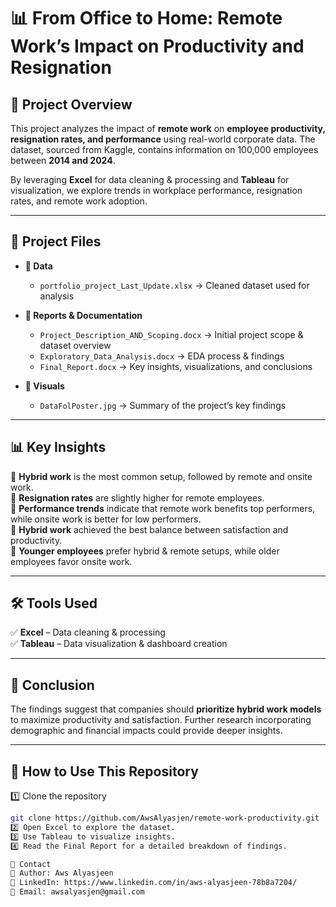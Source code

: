 # 📊 From Office to Home: Remote Work’s Impact on Productivity and Resignation  

## 📝 Project Overview  
This project analyzes the impact of **remote work** on **employee productivity, resignation rates, and performance** using real-world corporate data. The dataset, sourced from Kaggle, contains information on 100,000 employees between **2014 and 2024**.  

By leveraging **Excel** for data cleaning & processing and **Tableau** for visualization, we explore trends in workplace performance, resignation rates, and remote work adoption.

---

## 📂 Project Files  

- **📁 Data**  
  - `portfolio_project_Last_Update.xlsx` → Cleaned dataset used for analysis  

- **📁 Reports & Documentation**  
  - `Project_Description_AND_Scoping.docx` → Initial project scope & dataset overview  
  - `Exploratory_Data_Analysis.docx` → EDA process & findings  
  - `Final_Report.docx` → Key insights, visualizations, and conclusions  

- **📁 Visuals**  
  - `DataFolPoster.jpg` → Summary of the project’s key findings  

---

## 📊 Key Insights  

🔹 **Hybrid work** is the most common setup, followed by remote and onsite work.  
🔹 **Resignation rates** are slightly higher for remote employees.  
🔹 **Performance trends** indicate that remote work benefits top performers, while onsite work is better for low performers.  
🔹 **Hybrid work** achieved the best balance between satisfaction and productivity.  
🔹 **Younger employees** prefer hybrid & remote setups, while older employees favor onsite work.  

---

## 🛠️ Tools Used  

✅ **Excel** – Data cleaning & processing  
✅ **Tableau** – Data visualization & dashboard creation  

---

## 📌 Conclusion  
The findings suggest that companies should **prioritize hybrid work models** to maximize productivity and satisfaction. Further research incorporating demographic and financial impacts could provide deeper insights.  

---

## 🚀 How to Use This Repository  

1️⃣ Clone the repository  
```sh
git clone https://github.com/AwsAlyasjen/remote-work-productivity.git
2️⃣ Open Excel to explore the dataset.
3️⃣ Use Tableau to visualize insights.
4️⃣ Read the Final Report for a detailed breakdown of findings.

🔗 Contact
📌 Author: Aws Alyasjeen
📌 LinkedIn: https://www.linkedin.com/in/aws-alyasjeen-78b8a7204/
📌 Email: awsalyasjen@gmail.com

